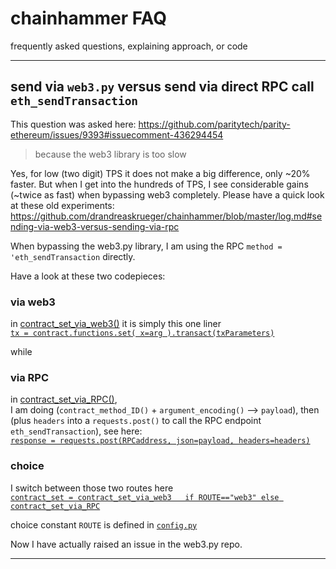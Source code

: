 # chainhammer FAQ
frequently asked questions, explaining approach, or code

---

## send via `web3.py` versus send via direct RPC call `eth_sendTransaction`
 
This question was asked here: https://github.com/paritytech/parity-ethereum/issues/9393#issuecomment-436294454

> because the web3 library is too slow

Yes, for low (two digit) TPS it does not make a big difference, only ~20% faster. But when I get into the hundreds of TPS, I see considerable gains (~twice as fast) when bypassing web3 completely.  Please have a quick look at these old experiments: https://github.com/drandreaskrueger/chainhammer/blob/master/log.md#sending-via-web3-versus-sending-via-rpc

When bypassing the web3.py library, I am using the RPC `method = 'eth_sendTransaction` directly.

Have a look at these two codepieces:

### via web3  

in [contract_set_via_web3()](https://github.com/drandreaskrueger/chainhammer/blob/93c40384a4d178bdb00cea491d15b14046471b72/send.py#L73-L93) it is simply this one liner  
[`tx = contract.functions.set( x=arg ).transact(txParameters)`](https://github.com/drandreaskrueger/chainhammer/blob/93c40384a4d178bdb00cea491d15b14046471b72/send.py#L90)

while 

### via RPC

in [contract_set_via_RPC()](https://github.com/drandreaskrueger/chainhammer/blob/93c40384a4d178bdb00cea491d15b14046471b72/send.py#L106-L183),  
I am doing (`contract_method_ID()` + `argument_encoding()` --> `payload`), then (plus `headers` into a `requests.post()` to call the RPC endpoint `eth_sendTransaction`), see here:  
[`response = requests.post(RPCaddress, json=payload, headers=headers)`](https://github.com/drandreaskrueger/chainhammer/blob/93c40384a4d178bdb00cea491d15b14046471b72/send.py#L178)


### choice

I switch between those two routes here    
[`contract_set = contract_set_via_web3   if ROUTE=="web3" else contract_set_via_RPC`](https://github.com/drandreaskrueger/chainhammer/blob/93c40384a4d178bdb00cea491d15b14046471b72/send.py#L201)

choice constant `ROUTE` is defined in [`config.py`](https://github.com/drandreaskrueger/chainhammer/blob/93c40384a4d178bdb00cea491d15b14046471b72/config.py#L38)

Now I have actually raised an issue in the web3.py repo.

---

